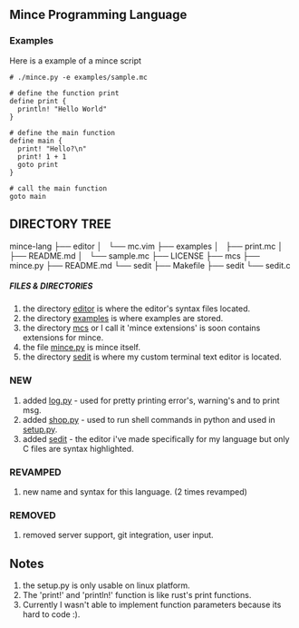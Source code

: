 ## Mince Programming Language  


### Examples
Here is a example of a mince script
```mc
# ./mince.py -e examples/sample.mc

# define the function print
define print {
  println! "Hello World"
}

# define the main function
define main {
  print! "Hello?\n"
  print! 1 + 1
  goto print
}

# call the main function
goto main
```

## DIRECTORY TREE


mince-lang
├── editor
│   └── mc.vim
├── examples
│   ├── print.mc
│   ├── README.md
│   └── sample.mc
├── LICENSE
├── mcs 
├── mince.py
├── README.md
└── sedit
    ├── Makefile
    ├── sedit
    └── sedit.c

##### FILES & DIRECTORIES
1. the directory [editor](./editor) is where the editor's syntax files located.
2. the directory [examples](./examples) is where examples are stored.
3. the directory [mcs](./mcs) or I call it 'mince extensions' is soon contains extensions for mince.
4. the file [mince.py](./mince.py) is mince itself.
5. the directory [sedit](./sedit) is where my custom terminal text editor is located.


### NEW
1. added [log.py](./scripts/log.py) - used for pretty printing error's, warning's and to print msg.
2. added [shop.py](./scripts/shop.py) - used to run shell commands in python and used in [setup.py](./setup.py).
3. added [sedit](./sedit) - the editor i've made specifically for my language but only C files are syntax highlighted.

### REVAMPED
1. new name and syntax for this language. (2 times revamped)

### REMOVED
1. removed server support, git integration, user input.

## Notes
1. the setup.py is only usable on linux platform.
2. The 'print!' and 'println!' function is like rust's print functions.
3. Currently I wasn't able to implement function parameters because its hard to code :).
